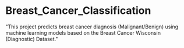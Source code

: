 # Breast_Cancer_Classification
"This project predicts breast cancer diagnosis (Malignant/Benign) using machine learning models based on the Breast Cancer Wisconsin (Diagnostic) Dataset."
